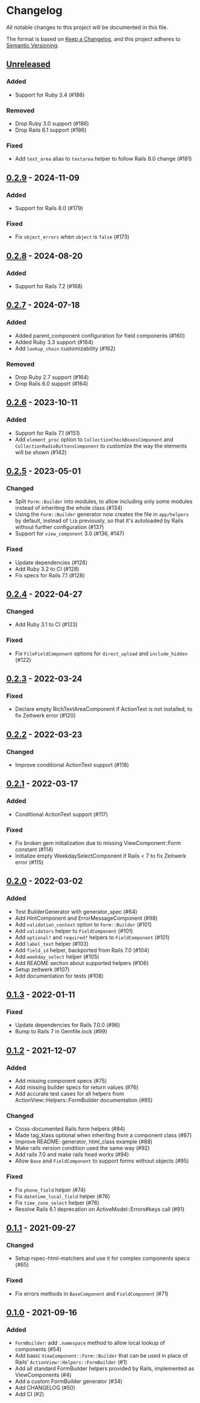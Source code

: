# Changelog
All notable changes to this project will be documented in this file.

The format is based on [Keep a Changelog](https://keepachangelog.com/en/1.0.0/),
and this project adheres to [Semantic Versioning](https://semver.org/spec/v2.0.0.html).

## [Unreleased]
### Added
- Support for Ruby 3.4 (#186)
### Removed
- Drop Ruby 3.0 support (#186)
- Drop Rails 6.1 support (#186)
### Fixed
- Add `text_area` alias to `textarea` helper to follow Rails 8.0 change (#181)

## [0.2.9] - 2024-11-09
### Added
- Support for Rails 8.0 (#179)
### Fixed
- Fix `object_errors` when `object` is `false` (#173)

## [0.2.8] - 2024-08-20
### Added
- Support for Rails 7.2 (#168)

## [0.2.7] - 2024-07-18
### Added
- Added parent_component configuration for field components (#160)
- Added Ruby 3.3 support (#164)
- Add `lookup_chain` customizability (#162)

### Removed
- Drop Ruby 2.7 support (#164)
- Drop Rails 6.0 support (#164)

## [0.2.6] - 2023-10-11
### Added
- Support for Rails 7.1 (#151)
- Add `element_proc` option to `CollectionCheckBoxesComponent` and `CollectionRadioButtonsComponent` to customize the way the elements will be shown (#142)

## [0.2.5] - 2023-05-01
### Changed
- Split `Form::Builder` into modules, to allow including only some modules instead of inheriting the whole class (#134)
- Using the `Form::Builder` generator now creates the file in `app/helpers` by default, instead of `lib` previously, so that it's autoloaded by Rails without further configuration (#137)
- Support for `view_component` 3.0 (#136, #147)

### Fixed
- Update dependencies (#128)
- Add Ruby 3.2 to CI (#128)
- Fix specs for Rails 7.1 (#128)

## [0.2.4] - 2022-04-27
### Changed
- Add Ruby 3.1 to CI (#123)

### Fixed
- Fix `FileFieldComponent` options for `direct_upload` and `include_hidden` (#122)

## [0.2.3] - 2022-03-24
### Fixed
- Declare empty RichTextAreaComponent if ActionText is not installed, to fix Zeitwerk error (#120)

## [0.2.2] - 2022-03-23
### Changed
- Improve conditional ActionText support (#118)

## [0.2.1] - 2022-03-17
### Added
- Conditional ActionText support (#117)

### Fixed
- Fix broken gem initialization due to missing ViewComponent::Form constant (#114)
- Initialize empty WeekdaySelectComponent if Rails < 7 to fix Zeitwerk error (#115)

## [0.2.0] - 2022-03-02
### Added
- Test BuilderGenerator with generator\_spec (#64)
- Add HintComponent and ErrorMessageComponent (#98)
- Add `validation_context` option to `Form::Builder` (#101)
- Add `validators` helper to `FieldComponent` (#101)
- Add `optional?` and `required?` helpers to `FieldComponent` (#101)
- Add `label_text` helper (#103)
- Add `field_id` helper, backported from Rails 7.0 (#104)
- Add `weekday_select` helper (#105)
- Add README section about supported helpers (#106)
- Setup zeitwerk (#107)
- Add documentation for tests (#108)

## [0.1.3] - 2022-01-11
### Fixed
- Update dependencies for Rails 7.0.0 (#96)
- Bump to Rails 7 in Gemfile.lock (#99)

## [0.1.2] - 2021-12-07
### Added
- Add missing component specs (#75)
- Add missing builder specs for return values (#76)
- Add accurate test cases for all helpers from ActionView::Helpers::FormBuilder
  documentation (#85)

### Changed
- Cross-documented Rails form helpers (#84)
- Made tag_klass optional when inheriting from a component class (#87)
- Improve README: generator, html_class example (#88)
- Make rails version condition used the same way (#92)
- Add rails 7.0 and make rails head works (#94)
- Allow `Base` and `FieldComponent` to support forms without objects (#95)

### Fixed
- Fix `phone_field` helper (#74)
- Fix `datetime_local_field` helper (#76)
- Fix `time_zone_select` helper (#76)
- Resolve Rails 6.1 deprecation on ActiveModel::Errors#keys call (#91)

## [0.1.1] - 2021-09-27

### Changed
- Setup rspec-html-matchers and use it for complex components specs (#65)

### Fixed
- Fix errors methods in `BaseComponent` and `FieldComponent` (#71)

## [0.1.0] - 2021-09-16

### Added
- `FormBuilder`: add `.namespace` method to allow local lookup of components (#54)
- Add basic `ViewComponent::Form::Builder` that can be used in place of Rails' `ActionView::Helpers::FormBuilder` (#1)
- Add all standard FormBuilder helpers provided by Rails, implemented as ViewComponents (#4)
- Add a custom FormBuilder generator (#34)
- Add CHANGELOG (#50)
- Add CI (#2)

[Unreleased]: https://github.com/pantographe/view_component-form/compare/v0.2.9...HEAD
[0.2.9]: https://github.com/pantographe/view_component-form/compare/v0.2.8...v0.2.9
[0.2.8]: https://github.com/pantographe/view_component-form/compare/v0.2.7...v0.2.8
[0.2.7]: https://github.com/pantographe/view_component-form/compare/v0.2.6...v0.2.7
[0.2.6]: https://github.com/pantographe/view_component-form/compare/v0.2.5...v0.2.6
[0.2.5]: https://github.com/pantographe/view_component-form/compare/v0.2.4...v0.2.5
[0.2.4]: https://github.com/pantographe/view_component-form/compare/v0.2.3...v0.2.4
[0.2.3]: https://github.com/pantographe/view_component-form/compare/v0.2.2...v0.2.3
[0.2.2]: https://github.com/pantographe/view_component-form/compare/v0.2.1...v0.2.2
[0.2.1]: https://github.com/pantographe/view_component-form/compare/v0.2.0...v0.2.1
[0.2.0]: https://github.com/pantographe/view_component-form/compare/v0.1.3...v0.2.0
[0.1.3]: https://github.com/pantographe/view_component-form/compare/v0.1.2...v0.1.3
[0.1.2]: https://github.com/pantographe/view_component-form/compare/v0.1.1...v0.1.2
[0.1.1]: https://github.com/pantographe/view_component-form/compare/v0.1.0...v0.1.1
[0.1.0]: https://github.com/pantographe/view_component-form/releases/tag/v0.1.0
